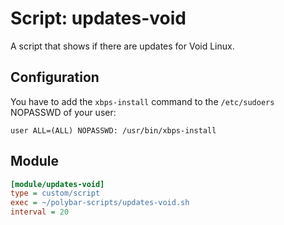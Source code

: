 # Script: updates-void

A script that shows if there are updates for Void Linux.


## Configuration

You have to add the `xbps-install` command to the `/etc/sudoers` NOPASSWD of your user:

```
user ALL=(ALL) NOPASSWD: /usr/bin/xbps-install
```


## Module

```ini
[module/updates-void]
type = custom/script
exec = ~/polybar-scripts/updates-void.sh
interval = 20
```
